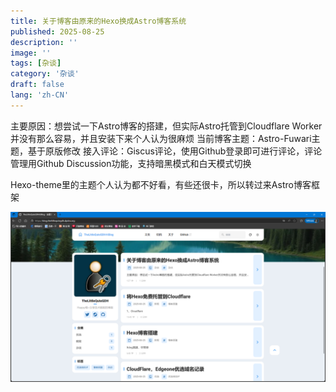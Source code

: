 ```yaml
---
title: 关于博客由原来的Hexo换成Astro博客系统
published: 2025-08-25
description: ''
image: ''
tags: [杂谈]
category: '杂谈'
draft: false 
lang: 'zh-CN'
---
```



主要原因：想尝试一下Astro博客的搭建，但实际Astro托管到Cloudflare Worker并没有那么容易，并且安装下来个人认为很麻烦
当前博客主题：Astro-Fuwari主题，基于原版修改
接入评论：Giscus评论，使用Github登录即可进行评论，评论管理用Github Discussion功能，支持暗黑模式和白天模式切换

Hexo-theme里的主题个人认为都不好看，有些还很卡，所以转过来Astro博客框架



![Astro-Fuwari主题界面预览](photo/Astro博客.PNG)
